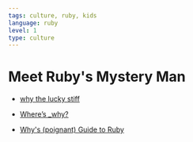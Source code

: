 ```yaml
---
tags: culture, ruby, kids
language: ruby
level: 1
type: culture
---
```


# Meet Ruby's Mystery Man

* [why the lucky stiff](http://en.wikipedia.org/wiki/Why_the_lucky_stiff)

* [Where’s _why?](http://www.slate.com/articles/technology/technology/2012/03/ruby_ruby_on_rails_and__why_the_disappearance_of_one_of_the_world_s_most_beloved_computer_programmers_.html)

* [Why's (poignant) Guide to Ruby](http://mislav.uniqpath.com/poignant-guide/)